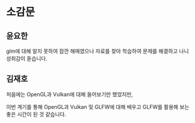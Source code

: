 # 소감문

## 윤요한

glm에 대해 알지 못하여 잠깐 해매였으나 자료를 찾아 학습하여 문제를 해결하고 나니 성취감이 돋습니다.


## 김재호

처음에는 OpenGL과 Vulkan에 대해 들어보기만 했었지만,

이번 계기를 통해 OpenGL과 Vulkan 및 GLFW에 대해 배우고 GLFW를 활용해 보는 좋은 시간이 된 것 같습니다.
